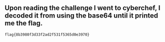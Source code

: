 ## Upon reading the challenge I went to cyberchef, I decoded it from using the base64 until it printed me the flag.

    flag{8b3980f3d33f2ad2f531f5365d0e3970}